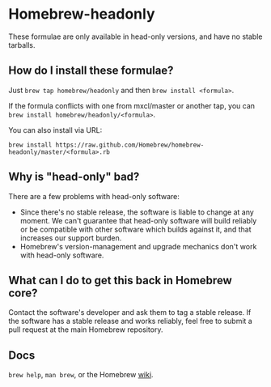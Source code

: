 Homebrew-headonly
=================
These formulae are only available in head-only versions, and have no
stable tarballs.

How do I install these formulae?
--------------------------------
Just `brew tap homebrew/headonly` and then `brew install <formula>`.

If the formula conflicts with one from mxcl/master or another tap, you can `brew install homebrew/headonly/<formula>`.

You can also install via URL:

```
brew install https://raw.github.com/Homebrew/homebrew-headonly/master/<formula>.rb
```

Why is "head-only" bad?
-----------------------

There are a few problems with head-only software:

* Since there's no stable release, the software is liable to change at any moment. We can't guarantee that head-only software will build reliably or be compatible with other software which builds against it, and that increases our support burden.
* Homebrew's version-management and upgrade mechanics don't work with head-only software.

What can I do to get this back in Homebrew core?
------------------------------------------------

Contact the software's developer and ask them to tag a stable release. If the software has a stable release and works reliably, feel free to submit a pull request at the main Homebrew repository.

Docs
----
`brew help`, `man brew`, or the Homebrew [wiki][].

[wiki]:http://wiki.github.com/mxcl/homebrew
